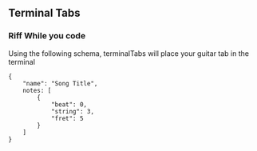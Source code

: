 ## Terminal Tabs

### Riff While you code

Using the following schema, terminalTabs will place your guitar tab in the terminal

```
{
	"name": "Song Title",
	notes: [
		{
			"beat": 0,
			"string": 3,
			"fret": 5
		}
	]
}
```
